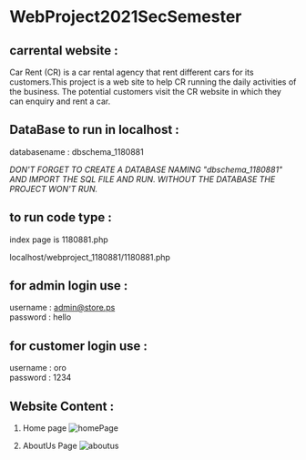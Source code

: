 # WebProject2021SecSemester

## carrental website :  
Car Rent (CR) is a car rental agency that rent different cars for its customers.This project is 
a web site to help CR running the daily activities of the business. The potential
customers visit the CR website in which they can enquiry and rent a car.  

## DataBase to run in localhost :

databasename : dbschema_1180881

*DON'T FORGET TO CREATE A DATABASE NAMING "dbschema_1180881" AND IMPORT THE SQL FILE AND RUN.
WITHOUT THE DATABASE THE PROJECT WON'T RUN.*

## to run code type :
index page is 1180881.php  

localhost/webproject_1180881/1180881.php

## for admin login use :
username : admin@store.ps  
password : hello

## for customer login use :
username : oro  
password : 1234


## Website Content :
1. Home page ![homePage](https://user-images.githubusercontent.com/68960893/123988691-e7c7fb80-d9d0-11eb-96f1-5d7368775f9b.PNG)

1. AboutUs Page ![aboutus](https://user-images.githubusercontent.com/68960893/123990827-cd8f1d00-d9d2-11eb-8967-22370993061e.PNG)



